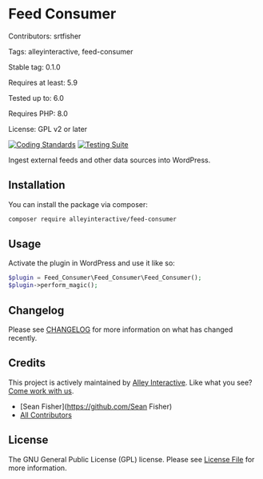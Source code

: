# Feed Consumer

Contributors: srtfisher

Tags: alleyinteractive, feed-consumer

Stable tag: 0.1.0

Requires at least: 5.9

Tested up to: 6.0

Requires PHP: 8.0

License: GPL v2 or later

[![Coding Standards](https://github.com/alleyinteractive/feed-consumer/actions/workflows/coding-standards.yml/badge.svg)](https://github.com/alleyinteractive/feed-consumer/actions/workflows/coding-standards.yml)
[![Testing Suite](https://github.com/alleyinteractive/feed-consumer/actions/workflows/unit-test.yml/badge.svg)](https://github.com/alleyinteractive/feed-consumer/actions/workflows/unit-test.yml)

Ingest external feeds and other data sources into WordPress.

## Installation

You can install the package via composer:

```bash
composer require alleyinteractive/feed-consumer
```

## Usage

Activate the plugin in WordPress and use it like so:

```php
$plugin = Feed_Consumer\Feed_Consumer\Feed_Consumer();
$plugin->perform_magic();
```

## Changelog

Please see [CHANGELOG](CHANGELOG.md) for more information on what has changed recently.

## Credits

This project is actively maintained by [Alley
Interactive](https://github.com/alleyinteractive). Like what you see? [Come work
with us](https://alley.co/careers/).

- [Sean Fisher](https://github.com/Sean Fisher)
- [All Contributors](../../contributors)

## License

The GNU General Public License (GPL) license. Please see [License File](LICENSE) for more information.